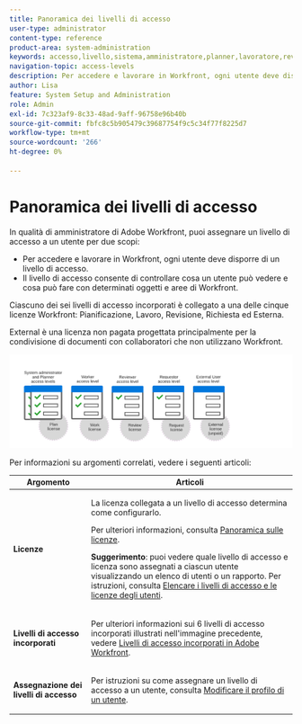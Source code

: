 ```yaml
---
title: Panoramica dei livelli di accesso
user-type: administrator
content-type: reference
product-area: system-administration
keywords: accesso,livello,sistema,amministratore,planner,lavoratore,revisore,richiedente,esterno,utente
navigation-topic: access-levels
description: Per accedere e lavorare in Workfront, ogni utente deve disporre di un livello di accesso. Il livello di accesso consente di controllare cosa un utente può vedere e cosa può fare con determinati oggetti e aree di Workfront. Ciascuno dei sei livelli di accesso incorporati è associato a una delle cinque licenze Workfront, ovvero Pianificazione, Lavoro, Revisione, Richiesta ed Esterna.
author: Lisa
feature: System Setup and Administration
role: Admin
exl-id: 7c323af9-8c33-48ad-9aff-96758e96b40b
source-git-commit: fbfc8c5b905479c39687754f9c5c34f77f8225d7
workflow-type: tm+mt
source-wordcount: '266'
ht-degree: 0%

---
```


# Panoramica dei livelli di accesso

<!-- Audited: 12/2023 -->

In qualità di amministratore di Adobe Workfront, puoi assegnare un livello di accesso a un utente per due scopi:

* Per accedere e lavorare in Workfront, ogni utente deve disporre di un livello di accesso.
* Il livello di accesso consente di controllare cosa un utente può vedere e cosa può fare con determinati oggetti e aree di Workfront.

Ciascuno dei sei livelli di accesso incorporati è collegato a una delle cinque licenze Workfront: Pianificazione, Lavoro, Revisione, Richiesta ed Esterna.

External è una licenza non pagata progettata principalmente per la condivisione di documenti con collaboratori che non utilizzano Workfront.

![](assets/access-levels-and-licenses-old.png)

Per informazioni su argomenti correlati, vedere i seguenti articoli:

<table style="table-layout:auto"> 
 <col> 
 <col> 
 <thead> 
  <tr> 
   <th>Argomento</th> 
   <th>Articoli</th> 
  </tr> 
 </thead> 
 <tbody> 
  <tr> 
   <td><p><strong>Licenze</strong></p></td> 
   <td> <p>La licenza collegata a un livello di accesso determina come configurarlo.</p> <p>Per ulteriori informazioni, consulta <a href="../../../administration-and-setup/add-users/access-levels-and-object-permissions/wf-licenses.md" class="MCXref xref">Panoramica sulle licenze</a>.</p> <p><strong>Suggerimento</strong>: puoi vedere quale livello di accesso e licenza sono assegnati a ciascun utente visualizzando un elenco di utenti o un rapporto. Per istruzioni, consulta <a href="../../../administration-and-setup/add-users/access-levels-and-object-permissions/list-access-levels-and-licenses-for-your-users.md" class="MCXref xref">Elencare i livelli di accesso e le licenze degli utenti</a>.</p> </td> 
  </tr> 
  <tr> 
   <td><strong>Livelli di accesso incorporati</strong></td> 
   <td> <p>Per ulteriori informazioni sui 6 livelli di accesso incorporati illustrati nell'immagine precedente, vedere <a href="../../../administration-and-setup/add-users/access-levels-and-object-permissions/default-access-levels-in-workfront.md" class="MCXref xref">Livelli di accesso incorporati in Adobe Workfront</a>.</p> </td> 
  </tr> 
  <tr> 
   <td><strong>Assegnazione dei livelli di accesso</strong></td> 
   <td> <p>Per istruzioni su come assegnare un livello di accesso a un utente, consulta <a href="../../../administration-and-setup/add-users/create-and-manage-users/edit-a-users-profile.md" class="MCXref xref">Modificare il profilo di un utente</a>.</p> </td> 
  </tr> 
  <!--
  <tr> 
   <td>Access levels and proofing</td> 
   <td> <p>Your users' access levels can affect proofing for each permission profile. For more information, see the section in the article .</p> </td> 
  </tr> 
  -->
 </tbody> 
</table>

